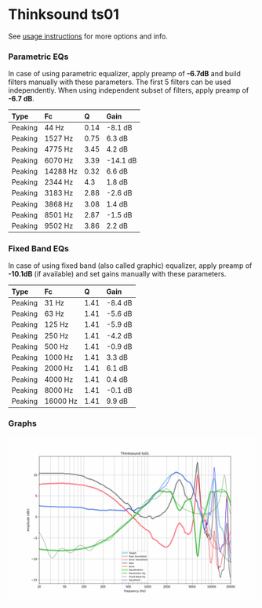 # Thinksound ts01
See [usage instructions](https://github.com/jaakkopasanen/AutoEq#usage) for more options and info.

### Parametric EQs
In case of using parametric equalizer, apply preamp of **-6.7dB** and build filters manually
with these parameters. The first 5 filters can be used independently.
When using independent subset of filters, apply preamp of **-6.7 dB**.

| Type    | Fc       |    Q | Gain     |
|:--------|:---------|:-----|:---------|
| Peaking | 44 Hz    | 0.14 | -8.1 dB  |
| Peaking | 1527 Hz  | 0.75 | 6.3 dB   |
| Peaking | 4775 Hz  | 3.45 | 4.2 dB   |
| Peaking | 6070 Hz  | 3.39 | -14.1 dB |
| Peaking | 14288 Hz | 0.32 | 6.6 dB   |
| Peaking | 2344 Hz  | 4.3  | 1.8 dB   |
| Peaking | 3183 Hz  | 2.88 | -2.6 dB  |
| Peaking | 3868 Hz  | 3.08 | 1.4 dB   |
| Peaking | 8501 Hz  | 2.87 | -1.5 dB  |
| Peaking | 9502 Hz  | 3.86 | 2.2 dB   |

### Fixed Band EQs
In case of using fixed band (also called graphic) equalizer, apply preamp of **-10.1dB**
(if available) and set gains manually with these parameters.

| Type    | Fc       |    Q | Gain    |
|:--------|:---------|:-----|:--------|
| Peaking | 31 Hz    | 1.41 | -8.4 dB |
| Peaking | 63 Hz    | 1.41 | -5.6 dB |
| Peaking | 125 Hz   | 1.41 | -5.9 dB |
| Peaking | 250 Hz   | 1.41 | -4.2 dB |
| Peaking | 500 Hz   | 1.41 | -0.9 dB |
| Peaking | 1000 Hz  | 1.41 | 3.3 dB  |
| Peaking | 2000 Hz  | 1.41 | 6.1 dB  |
| Peaking | 4000 Hz  | 1.41 | 0.4 dB  |
| Peaking | 8000 Hz  | 1.41 | -0.1 dB |
| Peaking | 16000 Hz | 1.41 | 9.9 dB  |

### Graphs
![](./Thinksound%20ts01.png)